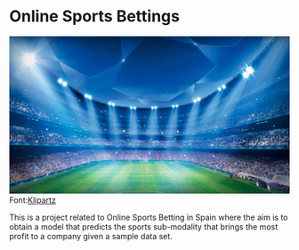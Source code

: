 # Online Sports Bettings

![alt text](footballstadium.png)
Font:[Klipartz](https://www.klipartz.com/es/sticker-png-ttoqu)

 This is a project related to Online Sports Betting in Spain where the aim is to obtain a model that predicts the sports sub-modality that brings the most profit to a company given a sample data set. 


